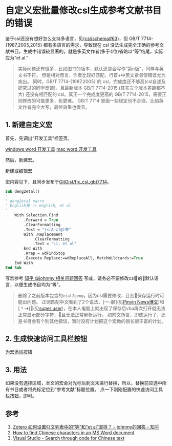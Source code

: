 # 自定义宏批量修改csl生成参考文献书目的错误

鉴于csl还没有想好怎么支持多语言，见([csl/schema#63](https://github.com/citation-style-language/schema/issues/63))，但 GB/T 7714-{1987,2005,2015} 都有多语言的需求，导致现在 csl 没法生成完全正确的参考文献书目。生成中错误较显著的，就是多英文作者(多于4位)省略以“等”结尾，实际应为“et al.”

> 实际问题还有很多，比如图书的版本，默认还是会写作“第n版”，同样与英文书不符。
> 但是相对而言，作者比较好匹配，行首+中英文紧邻使错误尤为突出。
> 同时，GB/T 7714-{1987,2005} 的 csl，完成度还不够高(csl自述及研究过的同学反馈)，且最新版本 GB/T 7714-2015 (其实三个版本差距都不大) 还没有相匹配的 csl。真正一个完成度更高的 GB/T 7714-2015，需要正则修改的可能更多，也更难。
> GB/T 7714 里面一些规定也不合理，比如英文作者完全大写，最终效果也很丑。

## 1. 新建自定义宏

首先，先调出“开发工具”标签页。

[windows word 开发工具](https://support.office.com/zh-cn/article/%E6%98%BE%E7%A4%BA-%E5%BC%80%E5%8F%91%E5%B7%A5%E5%85%B7-%E9%80%89%E9%A1%B9%E5%8D%A1-e1192344-5e56-4d45-931b-e5fd9bea2d45)
[mac word 开发工具](https://support.office.com/zh-cn/article/%E5%9C%A8-word-2016-for-mac-%E4%B8%AD%E6%98%BE%E7%A4%BA-%E5%BC%80%E5%8F%91%E5%B7%A5%E5%85%B7-%E9%80%89%E9%A1%B9%E5%8D%A1-0c0778a2-fa91-4b75-9164-0685ae00e9b4)

然后，新建宏。

[新建或编辑宏](https://support.office.com/zh-cn/article/%E5%88%9B%E5%BB%BA%E6%88%96%E8%BF%90%E8%A1%8C%E5%AE%8F-c6b99036-905c-49a6-818a-dfb98b7c3c9c)

宏内容见下，且同步发布于[GitGist/fix_csl_gbt7714](https://gist.github.com/specter119/ea9440c8573aa0df266ea87745226d37)。

```vb
Sub deng2etal()
'
' deng2etal macro
' English等 -> english, et al
'
    With Selection.Find
        .Forward = True
        .ClearFormatting
        .Text = "(<[A-z]@)等"
        With .Replacement
            .ClearFormatting
            .Text = "\1, et al"
        End With
        .Wrap = wdFindStop
        .Execute Replace:=wdReplaceAll, MatchWildcards:=True
    End With
End Sub
```

写宏参考 [知乎 @johnmy 相关问题回答][johnmy] 写成，请务必不要修改csl的默认语言，以便生成书目均为“等”。

> 删除了之前版本包含的`etal2geng`，因为csl需要修改，且宏保存运行时可能出问题。
> 正则匹配中文看到了2个说法，[一-龥](见[Pinyin News博文][pinyin.info])和[⺀-￭](见[super user][super user])，在本人电脑上就出现了保存后vba再次打开就无法正常显示部分字符，且无法正常解析运行。
> 如前文所言，即使运行了，还是书目会有个别其他错误，暂时没有计划把这个宏做的很长很丰富的计划。

## 2. 生成快速访问工具栏按钮

[为宏添加按钮](https://support.office.com/zh-cn/article/%E5%B0%86%E5%AE%8F%E5%88%86%E9%85%8D%E7%BB%99%E6%8C%89%E9%92%AE-728c83ec-61d0-40bd-b6ba-927f84eb5d2c#OfficeVersion=macOS)

## 3. 用法

如果没有选择区域，本文的宏会对光标后到文末进行替换，所以，替换前应选中所有书目或者将光标定位到“参考文献”标题位置。
点一下刚刚配置的快速访问工具栏按钮，即可。

## 参考

[johnmy]: https://www.zhihu.com/question/39156067/answer/145700137
[pinyin.info]: http://pinyin.info/news/2016/how-to-find-chinese-characters-in-an-ms-word-document/
[super user]: https://superuser.com/questions/983441/visual-studio-search-through-code-for-chinese-text

1. [Zotero 如何设置引文列表中的“等”和“et al”混排？ - johnmy的回答 - 知乎](https://www.zhihu.com/question/39156067/answer/145700137)
1. [How to find Chinese characters in an MS Word document](http://pinyin.info/news/2016/how-to-find-chinese-characters-in-an-ms-word-document/)
1. [Visual Studio - Search through code for Chinese text](https://superuser.com/questions/983441/visual-studio-search-through-code-for-chinese-text)